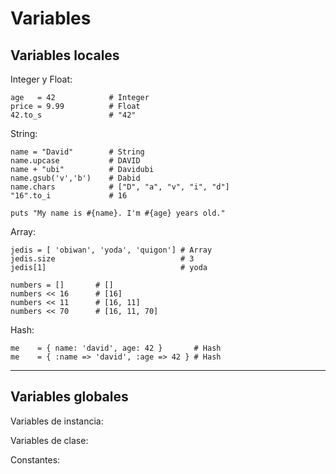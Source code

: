 
# Variables

## Variables locales

Integer y Float:
```
age   = 42            # Integer
price = 9.99          # Float
42.to_s               # "42"
```

String:

```
name = "David"        # String
name.upcase           # DAVID
name + "ubi"          # Davidubi
name.gsub('v','b')    # Dabid
name.chars            # ["D", "a", "v", "i", "d"]
"16".to_i             # 16
```

```
puts "My name is #{name}. I'm #{age} years old."
```

Array:
```
jedis = [ 'obiwan', 'yoda', 'quigon'] # Array
jedis.size                            # 3
jedis[1]                              # yoda

numbers = []       # []
numbers << 16      # [16]
numbers << 11      # [16, 11]
numbers << 70      # [16, 11, 70]

```

Hash:
```
me    = { name: 'david', age: 42 }       # Hash
me    = { :name => 'david', :age => 42 } # Hash
```

---

## Variables globales

Variables de instancia:

Variables de clase:

Constantes:
